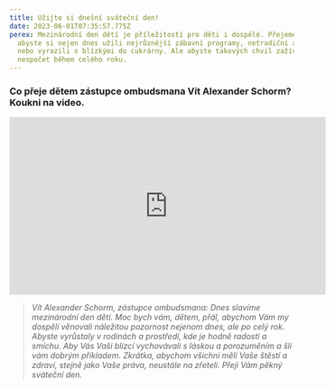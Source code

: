 ```yaml
---
title: Užijte si dnešní sváteční den!
date: 2023-06-01T07:35:57.775Z
perex: Mezinárodní den dětí je příležitostí pro děti i dospělé. Přejeme vám,
  abyste si nejen dnes užili nejrůznější zábavní programy, netradiční aktivity
  nebo vyrazili s blízkými do cukrárny. Ale abyste takových chvil zažívali
  nespočet během celého roku.
---
```

### Co přeje dětem zástupce ombudsmana Vít Alexander Schorm? Koukni na video.

<iframe width="560" height="315" src="https://www.youtube.com/embed/hK4nwPgcj-Q" title="YouTube video player" frameborder="0" allow="accelerometer; autoplay; clipboard-write; encrypted-media; gyroscope; picture-in-picture; web-share" allowfullscreen></iframe>

> *Vít Alexander Schorm, zástupce ombudsmana: Dnes slavíme mezinárodní den dětí. Moc bych vám, dětem, přál, abychom Vám my dospělí věnovali náležitou pozornost nejenom dnes, ale po celý rok. Abyste vyrůstaly v rodinách a prostředí, kde je hodně radosti a smíchu. Aby Vás Vaši blízcí vychovávali s láskou a porozuměním a šli vám dobrým příkladem. Zkrátka, abychom všichni měli Vaše štěstí a zdraví, stejně jako Vaše práva, neustále na zřeteli. Přeji Vám pěkný sváteční den.*